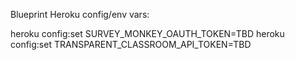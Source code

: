 Blueprint Heroku config/env vars:

  heroku config:set SURVEY_MONKEY_OAUTH_TOKEN=TBD
  heroku config:set TRANSPARENT_CLASSROOM_API_TOKEN=TBD
